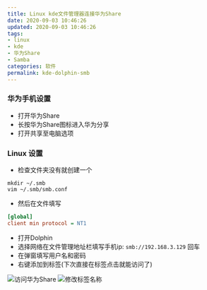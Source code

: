 ```yaml
---
title: Linux kde文件管理器连接华为Share
date: 2020-09-03 10:46:26
updated: 2020-09-03 10:46:26
tags:
- linux
- kde
- 华为Share
- Samba
categories: 软件
permalink: kde-dolphin-smb
---
```


### 华为手机设置 
- 打开华为Share
- 长按华为Share图标进入华为分享
- 打开共享至电脑选项

### Linux 设置 
- 检查文件夹没有就创建一个
```shell
mkdir ~/.smb
vim ~/.smb/smb.conf
```
- 然后在文件填写
```ini
[global]
client min protocol = NT1
```
- 打开Dolphin
- 选择网络在文件管理地址栏填写手机ip: `smb://192.168.3.129`  回车
- 在弹窗填写用户名和密码
- 右键添加到标签(下次直接在标签点击就能访问了)

![访问华为Share](https://dl.ystyle.top/images/2020-09/2020-09-03_14-33.png)
![修改标签名称](https://dl.ystyle.top/images/2020-09/2020-09-03_14-31.png)
